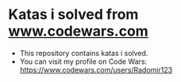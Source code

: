 # Katas i solved from www.codewars.com

  - This repository contains katas i solved.
  - You can visit my profile on Code Wars: https://www.codewars.com/users/Radomir123
